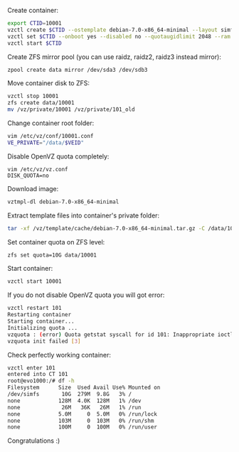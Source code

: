 Create container:
```bash
export CTID=10001
vzctl create $CTID --ostemplate debian-7.0-x86_64-minimal --layout simfs --ipadd 5.45.112.45 --hostname zfs-tests.fastvps.ru --config vswap-2g --diskspace 10G
vzctl set $CTID --onboot yes --disabled no --quotaugidlimit 2048 --ram 4G --swap 2G --cpus 8 --ioprio 4 --cpuunits 2000 --cpulimit 800 --numproc 1024 --numiptent 256 --save
vzctl start $CTID
```

Create ZFS mirror pool (you can use raidz, raidz2, raidz3 instead mirror):
```bash
zpool create data mirror /dev/sda3 /dev/sdb3
```

Move container disk to ZFS:
```bash
vzctl stop 10001
zfs create data/10001
mv /vz/private/10001 /vz/private/101_old
```

Change container root folder:
```bash
vim /etc/vz/conf/10001.conf
VE_PRIVATE="/data/$VEID"
```

Disable OpenVZ quota completely:
```
vim /etc/vz/vz.conf
DISK_QUOTA=no
```
Download image:
```bash
vztmpl-dl debian-7.0-x86_64-minimal
```

Extract template files into container's private folder:
```bash
tar -xf /vz/template/cache/debian-7.0-x86_64-minimal.tar.gz -C /data/10001
```

Set container quota on ZFS level:
```bash
zfs set quota=10G data/10001
```

Start container:
```bash
vzctl start 10001
```

If you do not disable OpenVZ quota you will got error:
```bash
vzctl restart 101
Restarting container
Starting container...
Initializing quota ...
vzquota : (error) Quota getstat syscall for id 101: Inappropriate ioctl for device
vzquota init failed [3]
```

Check perfectly working container:
```bash
vzctl enter 101
entered into CT 101
root@evo1000:/# df -h
Filesystem      Size  Used Avail Use% Mounted on
/dev/simfs       10G  279M  9.8G   3% /
none            128M  4.0K  128M   1% /dev
none             26M   36K   26M   1% /run
none            5.0M     0  5.0M   0% /run/lock
none            103M     0  103M   0% /run/shm
none            100M     0  100M   0% /run/user
```

Congratulations :)
